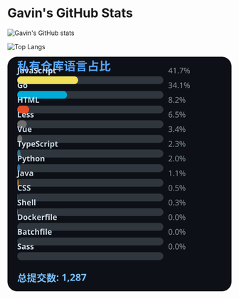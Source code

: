 # Gavin's GitHub Stats

![Gavin's GitHub stats](https://github-readme-stats.vercel.app/api?username=gavinhaydy&show_icons=true&theme=tokyonight)

![Top Langs](https://github-readme-stats.vercel.app/api/top-langs/?username=gavinhaydy&layout=compact)








































<!-- PRIVATE_STATS_START -->
![私有仓库统计](./.github/private-stats.svg)
<!-- PRIVATE_STATS_END -->








































